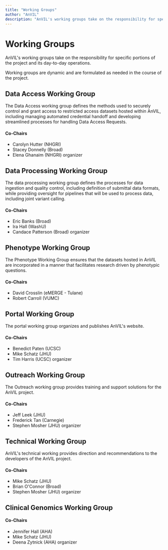 ```yaml
---
title: "Working Groups"
author: "AnVIL"
description: "AnVIL's working groups take on the responsibility for specific portions of the project and its day-to-day operations."
---
```


# Working Groups

<hero>AnVIL's working groups take on the responsibility for specific portions of the project and its day-to-day operations.</hero>

Working groups are dynamic and are formulated as needed in the course of the project.

## Data Access Working Group

The Data Access working group defines the methods used to securely control and grant access to restricted access datasets hosted within AnVIL, including managing automated credential handoff and developing streamlined processes for handling Data Access Requests.

#### Co-Chairs
- Carolyn Hutter (NHGRI)
- Stacey Donnelly (Broad)
- Elena Ghanaim (NHGRI) organizer

## Data Processing Working Group
The data processing working group defines the processes for data ingestion and quality control, including definition of submittal data formats, while providing oversight for pipelines that will be used to process data, including joint variant calling.

#### Co-Chairs
- Eric Banks (Broad)
- Ira Hall (WashU)
- Candace Patterson (Broad) organizer

## Phenotype Working Group
The Phenotype Working Group ensures that the datasets hosted in AnVIL are incorporated in a manner that facilitates research driven by phenotypic questions.

#### Co-Chairs
- David Crosslin (eMERGE - Tulane)
- Robert Carroll (VUMC)

## Portal Working Group
The portal working group organizes and publishes AnVIL's website.

#### Co-Chairs
- Benedict Paten (UCSC)
- Mike Schatz (JHU)
- Tim Harris (UCSC) organizer

## Outreach Working Group
The Outreach working group provides training and support solutions for the AnVIL project.

#### Co-Chairs
- Jeff Leek (JHU)
- Frederick Tan (Carnegie)
- Stephen Mosher (JHU) organizer

## Technical Working Group
AnVIL's technical working provides direction and recommendations to the developers of the AnVIL project.

#### Co-Chairs
- Mike Schatz (JHU)
- Brian O'Connor (Broad)
- Stephen Mosher (JHU) organizer

## Clinical Genomics Working Group

#### Co-Chairs
- Jennifer Hall (AHA)
- Mike Schatz (JHU)
- Deena Zytnick (AHA) organizer

